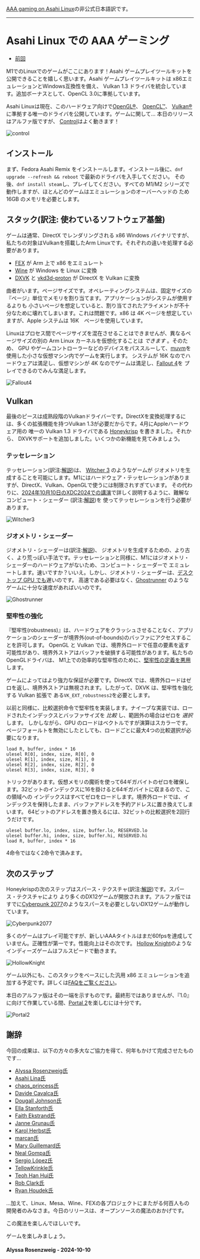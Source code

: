 [AAA gaming on Asahi Linux](https://asahilinux.org/2024/10/aaa-gaming-on-asahi-linux/)の非公式日本語訳です。

---
# Asahi Linux での AAA ゲーミング

- [前回](https://github.com/asfdrwe/asahi-linux-translations/blob/main/PROGRESS202406.md)

M1でのLinuxでのゲームがここにあります！Asahi ゲームプレイツールキットを公開できることを嬉しく思います。Asahi ゲームプレイツールキットは
x86エミュレーションとWindows互換性を備え、 Vulkan 1.3 ドライバを統合しています。追加ボーナスとして、OpenCL 3.0に準拠しています。

Asahi Linuxは現在、このハードウェア向けで[OpenGL®](https://www.khronos.org/conformance/adopters/conformant-products/opengl#submission_3470)、
[OpenCL™](https://www.khronos.org/conformance/adopters/conformant-products/opencl#submission_433)、 [Vulkan®](https://www.khronos.org/conformance/adopters/conformant-products#submission_7910)に準拠する唯一のドライバを公開しています。ゲームに関して... 本日のリリースはアルファ版ですが、
[Control](https://store.steampowered.com/app/870780/Control_Ultimate_Edition/)はよく動きます！

![control](https://asahilinux.org/img/blog/2024/10/Control-small.avif)

## インストール
まず、Fedora Asahi Remix をインストールします。インストール後に、`dnf upgrade --refresh && reboot` で最新のドライバを入手してください。
その後、`dnf install steam`し、プレイしてください。すべての M1/M2 シリーズで動作しますが、ほとんどのゲームはエミュレーションのオーバーヘッドの
ため 16GB のメモリを必要とします。

## スタック(訳注: 使わているソフトウェア基盤)
ゲームは通常、DirectX でレンダリングされる x86 Windows バイナリですが、私たちの対象はVulkanを搭載したArm Linuxです。それぞれの違いを処理する必要があります。

- [FEX](https://fex-emu.com/) が Arm 上で x86 をエミュレート
- [Wine](https://www.winehq.org/) が Windows を Linux に変換
- [DXVK](https://github.com/doitsujin/dxvk) と [vkd3d-proton](https://github.com/HansKristian-Work/vkd3d-proton) が DirectX を Vulkan に変換

曲者がいます。ページサイズです。オペレーティングシステムは、固定サイズの『ページ』単位でメモリを割り当てます。アプリケーションがシステムが使用するよりも
小さいページを想定していると、割り当てされたアライメントが不十分なために壊れてしまいます。これは問題です。x86 は 4K ページを想定していますが、Apple システムは
16K　ページを使用しています。

Linuxはプロセス間でページサイズを混在させることはできませんが、異なるページサイズの別の Arm Linux カーネルを仮想化することは *できます* 。そのため、
GPU やゲームコントローラーなどのデバイスをパススルーして、[muvm](https://github.com/AsahiLinux/muvm)を使用した小さな仮想マシン内でゲームを実行します。
システムが 16K なのでハードウェアは満足し、仮想マシンが 4K なのでゲームは満足し、[Fallout 4](https://store.steampowered.com/app/377160/Fallout_4/)を
プレイできるのでみんな満足します。

![Fallout4](https://asahilinux.org/img/blog/2024/10/Fallout4-small.avif)

## Vulkan
最後のピースは成熟段階のVulkanドライバーです。DirectXを変換処理するには、多くの拡張機能を持つVulkan 1.3が必要だからです。4月にAppleハードウェア用の
唯一の Vulkan 1.3 ドライバである [Honeykrisp](https://rosenzweig.io/blog/vk13-on-the-m1-in-1-month.html) を書きました。それから、
DXVKサポートを追加しました。いくつかの新機能を見てみましょう。

### テッセレーション
テッセレーション(訳注:[解説](https://ja.wikipedia.org/wiki/%E3%83%86%E3%83%83%E3%82%BB%E3%83%AC%E3%83%BC%E3%82%B7%E3%83%A7%E3%83%B3))は、
[Witcher 3](https://store.steampowered.com/app/292030/The_Witcher_3_Wild_Hunt/) のようなゲームが
ジオメトリを生成することを可能にします。M1にはハードウェア・テッセレーションがありますが、DirectX、Vulkan、OpenGLで使うには制限されすぎています。
その代わりに、[2024年10月10日のXDC2024での講演](https://www.youtube.com/live/pDsksRBLXPk)で詳しく説明するように、難解なコンピュート・シェーダー
(訳注:[解説](https://ja.wikipedia.org/wiki/%E3%82%B7%E3%82%A7%E3%83%BC%E3%83%80%E3%83%BC#%E3%82%B3%E3%83%B3%E3%83%94%E3%83%A5%E3%83%BC%E3%83%88%E3%82%B7%E3%82%A7%E3%83%BC%E3%83%80%E3%83%BC))を
使ってテッセレーションを行う必要があります。

![Witcher3](https://asahilinux.org/img/blog/2024/10/Witcher3-small.avif)

### ジオメトリ・シェーダー
ジオメトリ・シェーダーは(訳注:[解説](https://ja.wikipedia.org/wiki/%E3%82%B7%E3%82%A7%E3%83%BC%E3%83%80%E3%83%BC#%E3%82%B8%E3%82%AA%E3%83%A1%E3%83%88%E3%83%AA%E3%82%B7%E3%82%A7%E3%83%BC%E3%83%80%E3%83%BC))、
ジオメトリを生成するための、より古く、より荒っぽい手法です。テッセレーションと同様に、M1にはジオメトリ・シェーダーのハードウェアがないため、コンピュート・シェーダーで
エミュレートします。速いですか？いいえ。しかし、ジオメトリ・シェーダーは、[デスクトップ GPU でも](http://www.joshbarczak.com/blog/?p=667)遅いのです。
高速である必要はなく、[Ghostrunner](https://store.steampowered.com/app/1139900/Ghostrunner/) のようなゲームに十分な速度があればいいのです。

![Ghostrunner](https://asahilinux.org/img/blog/2024/10/Ghostrunner-small.avif)

### 堅牢性の強化
『堅牢性(robustness)』は、ハードウェアをクラッシュさせることなく、アプリケーションのシェーダーが境界外(out-of-bounds)のバッファにアクセスすることを許可します。
OpenGL と Vulkan では、境界外ロードで任意の要素を返す可能性があり、境界外ストアはバッファを破損する可能性があります。私たちのOpenGLドライバは、
M1上での効率的な堅牢性のために、[堅牢性の定義を悪用](https://rosenzweig.io/blog/conformant-gl46-on-the-m1.html)します。

ゲームによってはより強力な保証が必要です。DirectX では、境界外ロードはゼロを返し、境界外ストアは無視されます。したがって、DXVK は、堅牢性を強化する Vulkan 拡張で
ある`VK_EXT_robustness2`を必要とします。

以前と同様に、比較選択命令で堅牢性を実装します。ナイーブな実装では、ロードされたインデックスとバッファサイズを *比較* し、範囲外の場合はゼロを *選択* します。
しかしながら、GPU のロードはベクトルですが演算はスカラーです。ページフォールトを無効にしたとしても、ロードごとに最大4つの比較選択が必要になります。

```
load R, buffer, index * 16
ulesel R[0], index, size, R[0], 0
ulesel R[1], index, size, R[1], 0
ulesel R[2], index, size, R[2], 0
ulesel R[3], index, size, R[3], 0
```

トリックがあります。仮想メモリの魔術を使って64ギガバイトのゼロを確保します。32ビットのインデックスに16を掛けると64ギガバイトに収まるので、この領域への
インデックスはすべてゼロをロードします。境界外ロードでは、インデックスを保持したまま、バッファアドレスを予約アドレスに置き換えてしまいます。
64ビットのアドレスを置き換えるには、32ビットの比較選択を2回行うだけです。

```
ulesel buffer.lo, index, size, buffer.lo, RESERVED.lo
ulesel buffer.hi, index, size, buffer.hi, RESERVED.hi
load R, buffer, index * 16
```

4命令ではなく2命令で済みます。

## 次のステップ
Honeykrispの次のステップはスパース・テクスチャ(訳注:[解説](https://docs.unity3d.com/ja/2019.4/Manual/SparseTextures.html))です。スパース・テクスチャにより
より多くのDX12ゲームが開放されます。アルファ版ではすでに[Cyberpunk 2077](https://store.steampowered.com/app/1091500/Cyberpunk_2077/)のようなスパースを必要としないDX12ゲームが動作しています。

![Cyberpunk2077](https://asahilinux.org/img/blog/2024/10/Cyberpunk2077-small.avif)

多くのゲームはプレイ可能ですが、新しいAAAタイトルはまだ60fpsを達成していません。正確性が第一です。性能向上はその次です。
[Hollow Knight](https://store.steampowered.com/app/367520/Hollow_Knight/)のようなインディーズゲームはフルスピードで動きます。

![HollowKnight](https://asahilinux.org/img/blog/2024/10/HollowKnight-small.avif)

ゲーム以外にも、このスタックをベースにした汎用 x86 エミュレーションを追加する予定です。詳しくは[FAQをご覧ください](https://docs.fedoraproject.org/en-US/fedora-asahi-remix/x86-support/)。

本日のアルファ版はその一端を示すものです。最終形ではありませんが、『1.0』に向けて作業している間、[Portal 2](https://store.steampowered.com/app/620/Portal_2/)を楽しむには十分です。

![Portal2](https://asahilinux.org/img/blog/2024/10/Portal2-small.avif)

## 謝辞
今回の成果は、以下の方々の多大なご協力を得て、何年もかけて完成させたものです...

- [Alyssa Rosenzweig氏](https://rosenzweig.io/)
- [Asahi Lina氏](https://lina.yt/me)
- [chaos_princess氏](https://social.treehouse.systems/@chaos_princess)
- [Davide Cavalca氏](https://github.com/davide125)
- [Dougall Johnson氏](https://mastodon.social/@dougall)
- [Ella Stanforth氏](https://ella.gay/)
- [Faith Ekstrand氏](https://www.gfxstrand.net/faith/welcome/)
- [Janne Grunau氏](https://social.treehouse.systems/@janne)
- [Karol Herbst氏](https://chaos.social/@karolherbst)
- [marcan氏](https://social.treehouse.systems/@marcan)
- [Mary Guillemard氏](https://mary.zone/)
- [Neal Gompa氏](https://neal.gompa.dev/)
- [Sergio López氏](https://sinrega.org/)
- [TellowKrinkle氏](https://github.com/TellowKrinkle)
- [Teoh Han Hui氏](https://github.com/teohhanhui)
- [Rob Clark氏](https://mastodon.gamedev.place/@robclark)
- [Ryan Houdek氏](https://github.com/sonicadvance1)

...加えて、Linux、Mesa、Wine、FEXの各プロジェクトにまたがる何百人もの開発者のみなさま。今日のリリースは、オープンソースの魔法のおかげです。

この魔法を楽しんでほしいです。

ゲームを楽しみましょう。

#### Alyssa Rosenzweig - 2024-10-10
